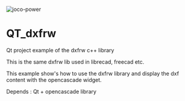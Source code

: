 ![joco-power](https://user-images.githubusercontent.com/44880102/125855980-06be7e1d-4694-434a-9fe6-2458c3e0da6e.jpg)

# QT_dxfrw
Qt project example of the dxfrw c++ library

This is the same dxfrw lib used in librecad, freecad etc.

This example show's how to use the dxfrw library and display the dxf content with the opencascade widget.

Depends : Qt + opencascade library

